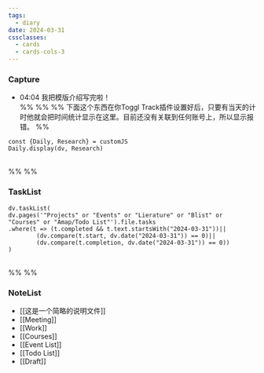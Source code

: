 ```yaml
---
tags:
  - diary
date: 2024-03-31
cssclasses:
  - cards
  - cards-cols-3
---
```

### Capture    

- 04:04 我把模版介绍写完啦！
<br>%% %%
%% 下面这个东西在你Toggl Track插件设置好后，只要有当天的计时他就会把时间统计显示在这里。目前还没有关联到任何账号上，所以显示报错。 %%
```dataviewjs
const {Daily, Research} = customJS
Daily.display(dv, Research)
```
<br>%% %%
### TaskList 
```dataviewjs
dv.taskList(
dv.pages('"Projects" or "Events" or "Lierature" or "Blist" or "Courses" or "Amap/Todo List"').file.tasks
.where(t => (t.completed && t.text.startsWith("2024-03-31"))||
		(dv.compare(t.start, dv.date("2024-03-31")) == 0)||
		(dv.compare(t.completion, dv.date("2024-03-31")) == 0))
)
```
<br>%% %%
### NoteList
- [[这是一个简略的说明文件]]
- [[Meeting]]
- [[Work]]
- [[Courses]]
- [[Event List]]
- [[Todo List]]
- [[Draft]]


